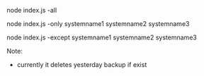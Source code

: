 node index.js -all

node index.js -only systemname1 systemname2 systemname3

node index.js -except systemname1 systemname2 systemname3

Note:
- currently it deletes yesterday backup if exist